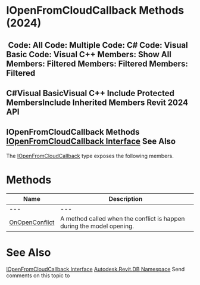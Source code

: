 # IOpenFromCloudCallback Methods (2024)

﻿
 Code: All Code: Multiple Code: C# Code: Visual Basic Code: Visual C++  Members: Show All Members: Filtered Members: Filtered Members: Filtered   
---  
C#Visual BasicVisual C++
Include Protected MembersInclude Inherited Members
Revit 2024 API  
---  
IOpenFromCloudCallback Methods  
[IOpenFromCloudCallback Interface](266c8a04-c451-539d-8885-1626b131931d.md "IOpenFromCloudCallback Interface") See Also  
---  
The [IOpenFromCloudCallback](266c8a04-c451-539d-8885-1626b131931d.md "IOpenFromCloudCallback Interface") type exposes the following members.
# Methods
| Name | Description |
| --- | --- |
| --- | --- | --- |
| [OnOpenConflict](21c8169e-9a58-3a6f-9060-e42975f39b16.md "OnOpenConflict Method") | A method called when the conflict is happen during the model opening. |

# See Also
[IOpenFromCloudCallback Interface](266c8a04-c451-539d-8885-1626b131931d.md "IOpenFromCloudCallback Interface")
[Autodesk.Revit.DB Namespace](87546ba7-461b-c646-cbb1-2cb8f5bff8b2.md "Autodesk.Revit.DB Namespace")
Send comments on this topic to 